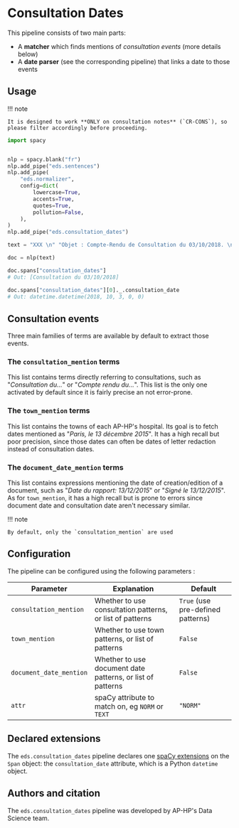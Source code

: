 # Consultation Dates

This pipeline consists of two main parts:

- A **matcher** which finds mentions of _consultation events_ (more details below)
- A **date parser** (see the corresponding pipeline) that links a date to those events

## Usage

!!! note

    It is designed to work **ONLY on consultation notes** (`CR-CONS`), so please filter accordingly before proceeding.

```python
import spacy


nlp = spacy.blank("fr")
nlp.add_pipe("eds.sentences")
nlp.add_pipe(
    "eds.normalizer",
    config=dict(
        lowercase=True,
        accents=True,
        quotes=True,
        pollution=False,
    ),
)
nlp.add_pipe("eds.consultation_dates")

text = "XXX \n" "Objet : Compte-Rendu de Consultation du 03/10/2018. \n" "XXX "

doc = nlp(text)

doc.spans["consultation_dates"]
# Out: [Consultation du 03/10/2018]

doc.spans["consultation_dates"][0]._.consultation_date
# Out: datetime.datetime(2018, 10, 3, 0, 0)
```

## Consultation events

Three main families of terms are available by default to extract those events.

### The `consultation_mention` terms

This list contains terms directly referring to consultations, such as "_Consultation du..._" or "_Compte rendu du..._".
This list is the only one activated by default since it is fairly precise an not error-prone.

### The `town_mention` terms

This list contains the towns of each AP-HP's hospital. Its goal is to fetch dates mentioned as "_Paris, le 13 décembre 2015_". It has a high recall but poor precision, since those dates can often be dates of letter redaction instead of consultation dates.

### The `document_date_mention` terms

This list contains expressions mentioning the date of creation/edition of a document, such as "_Date du rapport: 13/12/2015_" or "_Signé le 13/12/2015_". As for `town_mention`, it has a high recall but is prone to errors since document date and consultation date aren't necessary similar.

!!! note

    By default, only the `consultation_mention` are used

## Configuration

The pipeline can be configured using the following parameters :

| Parameter               | Explanation                                                | Default                           |
| ----------------------- | ---------------------------------------------------------- | --------------------------------- |
| `consultation_mention`  | Whether to use consultation patterns, or list of patterns  | `True` (use pre-defined patterns) |
| `town_mention`          | Whether to use town patterns, or list of patterns          | `False`                           |
| `document_date_mention` | Whether to use document date patterns, or list of patterns | `False`                           |
| `attr`                  | spaCy attribute to match on, eg `NORM` or `TEXT`           | `"NORM"`                          |

## Declared extensions

The `eds.consultation_dates` pipeline declares one [spaCy extensions](https://spacy.io/usage/processing-pipelines#custom-components-attributes) on the `Span` object: the `consultation_date` attribute, which is a Python `datetime` object.

## Authors and citation

The `eds.consultation_dates` pipeline was developed by AP-HP's Data Science team.
